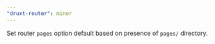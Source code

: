 ```yaml
---
"druxt-router": minor
---
```


Set router `pages` option default based on presence of `pages/` directory.
